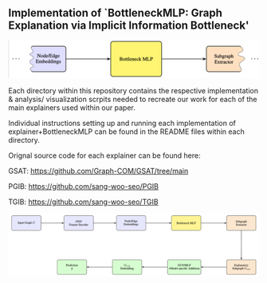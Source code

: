 ## Implementation of `BottleneckMLP: Graph Explanation via Implicit Information Bottleneck'

![BottleneckMLP](https://github.com/CallieSardina/BottleneckMLP/blob/main/BottleneckMLP.png "BottleneckMLP")


Each directory within this repository contains the respective implementation & analysis/ visualization scrpits needed to recreate our work for each of the main explainers used within our paper.

Individual instructions setting up and running each implementation of explainer+BottleneckMLP can be found in the README files within each directory.

Orignal source code for each explainer can be found here:

GSAT: https://github.com/Graph-COM/GSAT/tree/main

PGIB: https://github.com/sang-woo-seo/PGIB

TGIB: https://github.com/sang-woo-seo/TGIB

![BottleneckMLP Full](https://github.com/CallieSardina/BottleneckMLP/blob/main/BottleneckMLP_full.png "BottleneckMLP")
